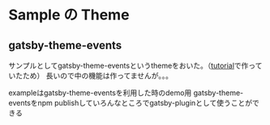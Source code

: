 # Sample の Theme

## gatsby-theme-events

サンプルとしてgatsby-theme-eventsというthemeをおいた。（[tutorial](https://www.gatsbyjs.org/tutorial/building-a-theme/#set-up-gatsby-theme-events-and-site)で作っていたため）
長いので中の機能は作ってませんが。。。

exampleはgatsby-theme-eventsを利用した時のdemo用
gatsby-theme-eventsをnpm publishしていろんなところでgatsby-pluginとして使うことができる

